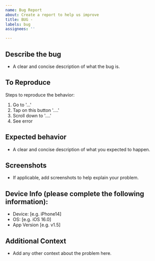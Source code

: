 ```yaml
---
name: Bug Report
about: Create a report to help us improve
title: BUG -
labels: bug
assignees: ''

---
```


## Describe the bug
* A clear and concise description of what the bug is.

## To Reproduce
Steps to reproduce the behavior:
1. Go to '...'
2. Tap on this button '....'
3. Scroll down to '....'
4. See error

## Expected behavior
* A clear and concise description of what you expected to happen.

## Screenshots
* If applicable, add screenshots to help explain your problem.

## Device Info (please complete the following information):
 * Device: [e.g. iPhone14]
 * OS: [e.g. iOS 16.0]
 * App Version [e.g. v1.5]

## Additional Context
* Add any other context about the problem here.
